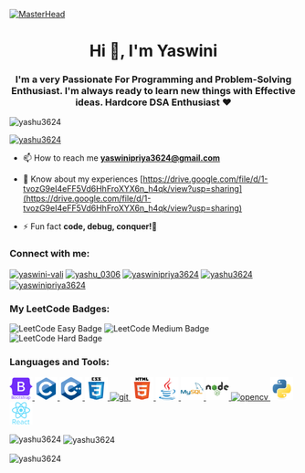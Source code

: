 [![MasterHead](https://mir-s3-cdn-cf.behance.net/project_modules/fs/54b6c068097599.5b50bca476b9b.gif)](https://github.com/Yashu3624/)

<h1 align="center">Hi 👋, I'm Yaswini</h1>
<h3 align="center">I'm a very Passionate For Programming and Problem-Solving Enthusiast. I'm always ready to learn new things with Effective ideas. Hardcore DSA Enthusiast ❤️</h3>



<p align="left"> <img src="https://komarev.com/ghpvc/?username=yashu3624&label=Profile%20views&color=0e75b6&style=flat" alt="yashu3624" /> </p>

<p align="left"> <a href="https://github.com/ryo-ma/github-profile-trophy"><img src="https://github-profile-trophy.vercel.app/?username=yashu3624" alt="yashu3624" /></a> </p>

- 📫 How to reach me **yaswinipriya3624@gmail.com**

- 📄 Know about my experiences [https://drive.google.com/file/d/1-tvozG9eI4eFF5Vd6HhFroXYX6n_h4qk/view?usp=sharing](https://drive.google.com/file/d/1-tvozG9eI4eFF5Vd6HhFroXYX6n_h4qk/view?usp=sharing)

- ⚡ Fun fact **code, debug, conquer!🚩**

<h3 align="left">Connect with me:</h3>
<p align="left">
<a href="https://linkedin.com/in/yaswini-vali" target="blank"><img align="center" src="https://raw.githubusercontent.com/rahuldkjain/github-profile-readme-generator/master/src/images/icons/Social/linked-in-alt.svg" alt="yaswini-vali" height="30" width="40" /></a>
<a href="https://www.codechef.com/users/yashu_0306" target="blank"><img align="center" src="https://cdn.jsdelivr.net/npm/simple-icons@3.1.0/icons/codechef.svg" alt="yashu_0306" height="30" width="40" /></a>
<a href="https://www.hackerrank.com/yaswinipriya3624" target="blank"><img align="center" src="https://raw.githubusercontent.com/rahuldkjain/github-profile-readme-generator/master/src/images/icons/Social/hackerrank.svg" alt="yaswinipriya3624" height="30" width="40" /></a>
<a href="https://www.leetcode.com/yashu3624" target="blank"><img align="center" src="https://raw.githubusercontent.com/rahuldkjain/github-profile-readme-generator/master/src/images/icons/Social/leet-code.svg" alt="yashu3624" height="30" width="40" /></a>
<a href="https://auth.geeksforgeeks.org/user/yaswinipriya3624" target="blank"><img align="center" src="https://raw.githubusercontent.com/rahuldkjain/github-profile-readme-generator/master/src/images/icons/Social/geeks-for-geeks.svg" alt="yaswinipriya3624" height="30" width="40" /></a>
</p>
<h3 align="left">My LeetCode Badges:</h3>
<p align="left">
  <img src="https://img.shields.io/badge/dynamic/json?color=orange&label=LeetCode%20Easy&query=easySolved&url=https://leetcode-stats-api.herokuapp.com/YOUR_LEETCODE_USERNAME" alt="LeetCode Easy Badge" />
  <img src="https://img.shields.io/badge/dynamic/json?color=yellow&label=LeetCode%20Medium&query=mediumSolved&url=https://leetcode-stats-api.herokuapp.com/YOUR_LEETCODE_USERNAME" alt="LeetCode Medium Badge" />
  <img src="https://img.shields.io/badge/dynamic/json?color=red&label=LeetCode%20Hard&query=hardSolved&url=https://leetcode-stats-api.herokuapp.com/YOUR_LEETCODE_USERNAME" alt="LeetCode Hard Badge" />
</p>


<h3 align="left">Languages and Tools:</h3>
<p align="left"> <a href="https://getbootstrap.com" target="_blank" rel="noreferrer"> <img src="https://raw.githubusercontent.com/devicons/devicon/master/icons/bootstrap/bootstrap-plain-wordmark.svg" alt="bootstrap" width="40" height="40"/> </a> <a href="https://www.cprogramming.com/" target="_blank" rel="noreferrer"> <img src="https://raw.githubusercontent.com/devicons/devicon/master/icons/c/c-original.svg" alt="c" width="40" height="40"/> </a> <a href="https://www.w3schools.com/cpp/" target="_blank" rel="noreferrer"> <img src="https://raw.githubusercontent.com/devicons/devicon/master/icons/cplusplus/cplusplus-original.svg" alt="cplusplus" width="40" height="40"/> </a> <a href="https://www.w3schools.com/css/" target="_blank" rel="noreferrer"> <img src="https://raw.githubusercontent.com/devicons/devicon/master/icons/css3/css3-original-wordmark.svg" alt="css3" width="40" height="40"/> </a> <a href="https://git-scm.com/" target="_blank" rel="noreferrer"> <img src="https://www.vectorlogo.zone/logos/git-scm/git-scm-icon.svg" alt="git" width="40" height="40"/> </a> <a href="https://www.w3.org/html/" target="_blank" rel="noreferrer"> <img src="https://raw.githubusercontent.com/devicons/devicon/master/icons/html5/html5-original-wordmark.svg" alt="html5" width="40" height="40"/> </a> <a href="https://www.java.com" target="_blank" rel="noreferrer"> <img src="https://raw.githubusercontent.com/devicons/devicon/master/icons/java/java-original.svg" alt="java" width="40" height="40"/> </a> <a href="https://www.mysql.com/" target="_blank" rel="noreferrer"> <img src="https://raw.githubusercontent.com/devicons/devicon/master/icons/mysql/mysql-original-wordmark.svg" alt="mysql" width="40" height="40"/> </a> <a href="https://nodejs.org" target="_blank" rel="noreferrer"> <img src="https://raw.githubusercontent.com/devicons/devicon/master/icons/nodejs/nodejs-original-wordmark.svg" alt="nodejs" width="40" height="40"/> </a> <a href="https://opencv.org/" target="_blank" rel="noreferrer"> <img src="https://www.vectorlogo.zone/logos/opencv/opencv-icon.svg" alt="opencv" width="40" height="40"/> </a> <a href="https://www.python.org" target="_blank" rel="noreferrer"> <img src="https://raw.githubusercontent.com/devicons/devicon/master/icons/python/python-original.svg" alt="python" width="40" height="40"/> </a> <a href="https://reactjs.org/" target="_blank" rel="noreferrer"> <img src="https://raw.githubusercontent.com/devicons/devicon/master/icons/react/react-original-wordmark.svg" alt="react" width="40" height="40"/> </a> </p>

<p><img align="left" src="https://github-readme-stats.vercel.app/api/top-langs?username=yashu3624&show_icons=true&locale=en&layout=compact" alt="yashu3624" /></p>

<p>&nbsp;<img align="center" src="https://github-readme-stats.vercel.app/api?username=yashu3624&show_icons=true&locale=en" alt="yashu3624" /></p>

<p><img align="center" src="https://github-readme-streak-stats.herokuapp.com/?user=yashu3624&" alt="yashu3624" /></p>
